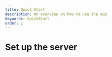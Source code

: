```yaml
---
title: Quick Start
description: An overview on how to use the app
keywords: QuickStart
order: 1
---
```


# Set up the server
